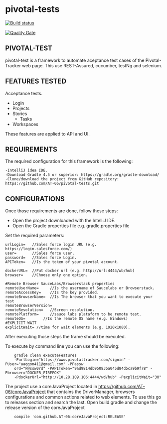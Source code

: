 # pivotal-tests

[![Build status](https://travis-ci.org/AT-06/pivotal-tests.svg?branch=develop)](https://travis-ci.org/AT-06/pivotal-tests) 

[![Quality Gate](https://sonarcloud.io/api/project_badges/measure?project=at-06-pivotal-tests&metric=alert_status)](https://sonarcloud.io/dashboard/index/at-06-pivotal-tests)


PIVOTAL-TEST
-----------
pivotal-test is a framework to automate aceptance test cases of the Pivotal-Tracker web page.
This use REST-Assured, cucumber, testNg and selenium.


FEATURES TESTED
---------------

Acceptance tests.

- Login
- Projects
- Stories
    - Tasks
- Workspaces

These features are applied to API and UI.

REQUIREMENTS
-----------------------------------

The required configuration for this framework is the following:

    -IntelliJ idea IDE.
    -Download Gradle 4.5 or superior: https://gradle.org/gradle-download/
    -Clone/download the project from GitHub repository: https://github.com/AT-06/pivotal-tests.git

CONFIGURATIONS
-----------------------------------
Once those requirements are done, follow these steps:

- Open the project downloaded with the IntelliJ IDE.
- Open the Gradle properties file e.g. gradle.properties file

Set the required parameters:

    urlLogin=   //Sales force login URL (e.g. https://login.salesforce.com/) 
    user=       //Sales force user.
    password=   //Sales force Login.
    APIToken=   //Is the token of your pivotal account.
    
    dockerURL=  //Put docker url (e.g. http://url:4444/wb/hub)
    browser=    //Choose only one option.
    
    #Remote Browser SauceLabs/Browserstack properties
    remoteUserName=     //Is the username of Saucelabs or Browserstack.
    remoteAccessKey=    //Is the key provided.
    remoteBrowserName=  //Is The browser that you want to execute your test
    remoteBrowserVersion=
    remoteResolution=   //Screen resolution.
    remotePlatform=     //sauce labs plataform to be remote test.
    remoteOS=        //Is the remote OS name (e.g. Windows)
    #EXPLICIT WAIT 
    explicitWait= //time for wait elements (e.g. 1920x1080).
    

After executing those steps the frame should be executed.

To execute by command line you can use the following:


        gradle clean executeFeatures 
        -PurlLogin="https://www.pivotaltracker.com/signin" -PUser="aaggon411@gmail.com" -PPassw
        ord="P@ssw0rd" -PAPIToken="9ad9814db950835a045d84d5ca9b9f78" -Pbrowser="DOCKER_FIREFOX"
        -PdockerUrl="http://10.28.109.106:4444/wd/hub" -PexplicitWait="30"
   
The project use a coreJavaProject located in https://github.com/AT-06/coreJavaProject that contains the DriverManager, 
browsers configurations and common actions related to web elements.
To use this go to releases section and search the last.
Open build.gradle and change the release version of the coreJavaProject
 
        compile 'com.github.AT-06:coreJavaProject:RELEASE' 
